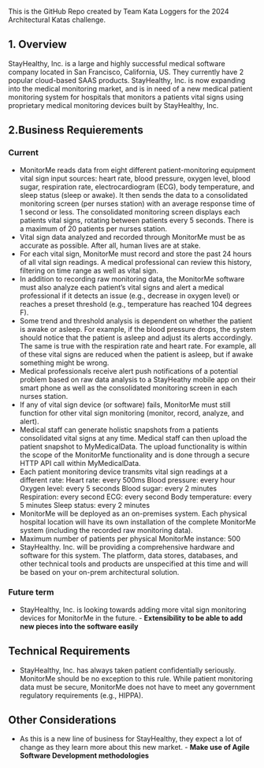 
This is the GitHub Repo created by Team Kata Loggers for the 2024 Architectural Katas challenge.

## 1. Overview
StayHealthy, Inc. is a large and highly successful medical software company located in San Francisco, California, US. They currently have 2 popular cloud-based SAAS products.
StayHealthy, Inc. is now expanding into the medical monitoring market, and is in need of a new medical patient monitoring system for hospitals that monitors a patients vital signs using proprietary medical monitoring devices built by StayHealthy, Inc.
## 2.Business Requierements
### Current
* MonitorMe reads data from eight different patient-monitoring equipment vital sign input sources: heart rate, blood pressure, oxygen level, blood sugar, respiration rate, electrocardiogram (ECG), body temperature, and sleep status (sleep or awake). It then sends the data to a consolidated monitoring screen (per nurses station) with an average response time of 1 second or less. The consolidated monitoring screen displays each patients vital signs, rotating between patients every 5 seconds. There is a maximum of 20 patients per nurses station.
* Vital sign data analyzed and recorded through MonitorMe must be as accurate as possible. After all, human lives are at stake.
* For each vital sign, MonitorMe must record and store the past 24 hours of all vital sign readings. A medical professional can review this history, filtering on time range as well as vital sign.
* In addition to recording raw monitoring data, the MonitorMe software must also analyze each patient’s vital signs and alert a medical professional if it detects an issue (e.g., decrease in oxygen level) or reaches a preset threshold (e.g., temperature has reached 104 degrees F).
* Some trend and threshold analysis is dependent on whether the patient is awake or asleep. For example, if the blood pressure drops, the system should notice that the patient is asleep and adjust its alerts accordingly. The same is true with the respiration rate and heart rate. For example, all of these vital signs are reduced when the patient is asleep, but if awake something might be wrong.
* Medical professionals receive alert push notifications of a potential problem based on raw data analysis to a StayHeathy mobile app on their smart phone as well as the consolidated monitoring screen in each nurses station.
* If any of vital sign device (or software) fails, MonitorMe must still function for other vital sign monitoring (monitor, record, analyze, and alert).
* Medical staff can generate holistic snapshots from a patients consolidated vital signs at any time. Medical staff can then upload the patient snapshot to MyMedicalData. The upload functionality is within the scope of the MonitorMe functionality and is done through a secure HTTP API call within MyMedicalData.
* Each patient monitoring device transmits vital sign readings at a different rate: Heart rate: every 500ms Blood pressure: every hour Oxygen level: every 5 seconds Blood sugar: every 2 minutes Respiration: every second ECG: every second Body temperature: every 5 minutes Sleep status: every 2 minutes
* MonitorMe will be deployed as an on-premises system. Each physical hospital location will have its own installation of the complete MonitorMe system (including the recorded raw monitoring data).
* Maximum number of patients per physical MonitorMe instance: 500
* StayHealthy. Inc. will be providing a comprehensive hardware and software for this system. The platform, data stores, databases, and other technical tools and products are unspecified at this time and will be based on your on-prem architectural solution.
### Future term
* StayHealthy, Inc. is looking towards adding more vital sign monitoring devices for MonitorMe in the future. - **Extensibility to be able to add new pieces into the software easily**

## Technical Requirements
* StayHealthy, Inc. has always taken patient confidentially seriously. MonitorMe should be no exception to this rule. While patient monitoring data must be secure, MonitorMe does not have to meet any government regulatory requirements (e.g., HIPPA).
## Other Considerations
* As this is a new line of business for StayHealthy, they expect a lot of change as they learn more about this new market. - **Make use of Agile Software Development methodologies**
